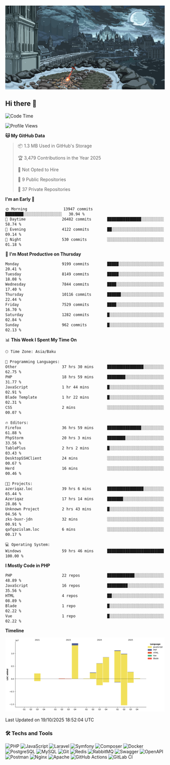 <!--WALLPAPER-->
<p align='center'>
  <img src='assets/wallpapers/1.gif' alt='Banner'>
</p>
<!--/WALLPAPER-->

## Hi there 👋

<!--START_SECTION:waka-->
![Code Time](http://img.shields.io/badge/Code%20Time-507%20hrs%2030%20mins-blue)

![Profile Views](http://img.shields.io/badge/Profile%20Views-0-blue)

**🐱 My GitHub Data** 

> 📦 1.3 MB Used in GitHub's Storage 
 > 
> 🏆 3,479 Contributions in the Year 2025
 > 
> 🚫 Not Opted to Hire
 > 
> 📜 9 Public Repositories 
 > 
> 🔑 37 Private Repositories 
 > 
**I'm an Early 🐤** 

```text
🌞 Morning                13947 commits       ████████░░░░░░░░░░░░░░░░░   30.94 % 
🌆 Daytime                26482 commits       ███████████████░░░░░░░░░░   58.74 % 
🌃 Evening                4122 commits        ██░░░░░░░░░░░░░░░░░░░░░░░   09.14 % 
🌙 Night                  530 commits         ░░░░░░░░░░░░░░░░░░░░░░░░░   01.18 % 
```
📅 **I'm Most Productive on Thursday** 

```text
Monday                   9199 commits        █████░░░░░░░░░░░░░░░░░░░░   20.41 % 
Tuesday                  8149 commits        █████░░░░░░░░░░░░░░░░░░░░   18.08 % 
Wednesday                7844 commits        ████░░░░░░░░░░░░░░░░░░░░░   17.40 % 
Thursday                 10116 commits       ██████░░░░░░░░░░░░░░░░░░░   22.44 % 
Friday                   7529 commits        ████░░░░░░░░░░░░░░░░░░░░░   16.70 % 
Saturday                 1282 commits        █░░░░░░░░░░░░░░░░░░░░░░░░   02.84 % 
Sunday                   962 commits         █░░░░░░░░░░░░░░░░░░░░░░░░   02.13 % 
```


📊 **This Week I Spent My Time On** 

```text
🕑︎ Time Zone: Asia/Baku

💬 Programming Languages: 
Other                    37 hrs 30 mins      ████████████████░░░░░░░░░   62.75 % 
PHP                      18 hrs 59 mins      ████████░░░░░░░░░░░░░░░░░   31.77 % 
JavaScript               1 hr 44 mins        █░░░░░░░░░░░░░░░░░░░░░░░░   02.91 % 
Blade Template           1 hr 22 mins        █░░░░░░░░░░░░░░░░░░░░░░░░   02.31 % 
CSS                      2 mins              ░░░░░░░░░░░░░░░░░░░░░░░░░   00.07 % 

🔥 Editors: 
Firefox                  36 hrs 59 mins      ███████████████░░░░░░░░░░   61.88 % 
PhpStorm                 20 hrs 3 mins       ████████░░░░░░░░░░░░░░░░░   33.56 % 
TablePlus                2 hrs 2 mins        █░░░░░░░░░░░░░░░░░░░░░░░░   03.43 % 
DesktopSSHClient         24 mins             ░░░░░░░░░░░░░░░░░░░░░░░░░   00.67 % 
Herd                     16 mins             ░░░░░░░░░░░░░░░░░░░░░░░░░   00.46 % 

🐱‍💻 Projects: 
azeriqaz.loc             39 hrs 6 mins       ████████████████░░░░░░░░░   65.44 % 
Azeriqaz                 17 hrs 14 mins      ███████░░░░░░░░░░░░░░░░░░   28.86 % 
Unknown Project          2 hrs 43 mins       █░░░░░░░░░░░░░░░░░░░░░░░░   04.56 % 
zks-buxr-jdn             32 mins             ░░░░░░░░░░░░░░░░░░░░░░░░░   00.91 % 
qafqazislam.loc          6 mins              ░░░░░░░░░░░░░░░░░░░░░░░░░   00.17 % 

💻 Operating System: 
Windows                  59 hrs 46 mins      █████████████████████████   100.00 % 
```

**I Mostly Code in PHP** 

```text
PHP                      22 repos            ████████████░░░░░░░░░░░░░   48.89 % 
JavaScript               16 repos            █████████░░░░░░░░░░░░░░░░   35.56 % 
HTML                     4 repos             ██░░░░░░░░░░░░░░░░░░░░░░░   08.89 % 
Blade                    1 repo              █░░░░░░░░░░░░░░░░░░░░░░░░   02.22 % 
Vue                      1 repo              █░░░░░░░░░░░░░░░░░░░░░░░░   02.22 % 
```



**Timeline**

![Lines of Code chart](https://raw.githubusercontent.com/feridnesibzade/feridnesibzade/main/assets/bar_graph.png)


 Last Updated on 19/10/2025 18:52:04 UTC
<!--END_SECTION:waka-->

### 🛠️ Techs and Tools

![PHP](https://img.shields.io/badge/PHP-777BB4?style=for-the-badge&logo=php&logoColor=white)
![JavaScript](https://img.shields.io/badge/JavaScript-F7DF1E?style=for-the-badge&logo=javascript&logoColor=000)
![Laravel](https://img.shields.io/badge/Laravel-F55247?style=for-the-badge&logo=laravel&logoColor=white)
![Symfony](https://img.shields.io/badge/Symfony-000000?style=for-the-badge&logo=symfony&logoColor=white)
![Composer](https://img.shields.io/badge/Composer-885630?style=for-the-badge&logo=composer&logoColor=white)
![Docker](https://img.shields.io/badge/Docker-2496ED?style=for-the-badge&logo=docker&logoColor=white)
![PostgreSQL](https://img.shields.io/badge/PostgreSQL-4169E1?style=for-the-badge&logo=postgresql&logoColor=white)
![MySQL](https://img.shields.io/badge/MySQL-4479A1?style=for-the-badge&logo=mysql&logoColor=white)
![Git](https://img.shields.io/badge/Git-F05032?style=for-the-badge&logo=git&logoColor=white)
![Redis](https://img.shields.io/badge/Redis-DC382D?style=for-the-badge&logo=redis&logoColor=white)
![RabbitMQ](https://img.shields.io/badge/RabbitMQ-FF6600?style=for-the-badge&logo=rabbitmq&logoColor=white)
![Swagger](https://img.shields.io/badge/Swagger-85EA2D?style=for-the-badge&logo=swagger&logoColor=black)
![OpenAPI](https://img.shields.io/badge/OpenAPI-6BA539?style=for-the-badge&logo=openapiinitiative&logoColor=white)
![Postman](https://img.shields.io/badge/Postman-FF6C37?style=for-the-badge&logo=postman&logoColor=white)
![Nginx](https://img.shields.io/badge/Nginx-009639?style=for-the-badge&logo=nginx&logoColor=white)
![Apache](https://img.shields.io/badge/Apache-D22128?style=for-the-badge&logo=apache&logoColor=white)
![GitHub Actions](https://img.shields.io/badge/GitHub%20Actions-2088FF?style=for-the-badge&logo=githubactions&logoColor=white)
![GitLab CI](https://img.shields.io/badge/GitLab%20CI-FC6D26?style=for-the-badge&logo=gitlab&logoColor=white)

